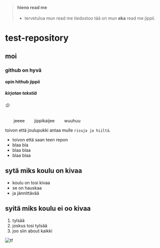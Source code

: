 > #### hieno read me
>
> - tervetuloa mun read me tiedostoo
>  tää on mun **eka** read me jippii.

# test-repository
## moi
### github on hyvä
#### opin hithub jippii
##### kirjotan tekstiä
###### :D

&nbsp;&nbsp;&nbsp;&nbsp;&nbsp;&nbsp; jeeee
&nbsp;&nbsp;&nbsp;&nbsp;&nbsp;&nbsp; jippikaijee
&nbsp;&nbsp;&nbsp;&nbsp;&nbsp;&nbsp; wuuhuu

toivon että joulupukki antaa mulle `risuja ja hiiltä`.

- toivon että saan teen repon
- blaa bla
- blaa blaa
- blaa blaa

## sytä miks koulu on kivaa
- koulu on tosi kivaa
- se on hauskaa
- ja jännittävää

## syitä miks koulu ei oo kivaa
1. tylsää
2. joskus tosi tylsää
3. joo siin about kaikki

![tf]([[https://i.ibb.co/QnKBdFQ/bateman.png](https://upload.wikimedia.org/wikipedia/en/thumb/9/9a/Trollface_non-free.png/220px-Trollface_non-free.png](https://en.wikipedia.org/wiki/File:Trollface_non-free.png)) "trollface")

